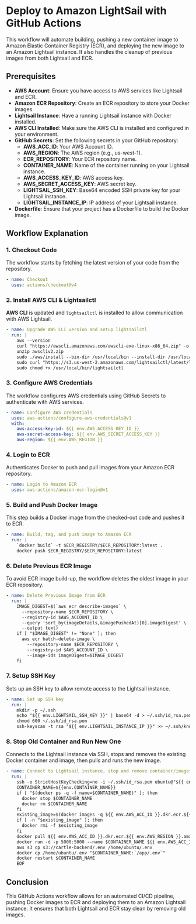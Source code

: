 # Deploy to Amazon LightSail with GitHub Actions

This workflow will automate building, pushing a new container image to Amazon Elastic Container Registry (ECR), and deploying the new image to an Amazon Lightsail instance. It also handles the cleanup of previous images from both Lightsail and ECR.

## Prerequisites

-	**AWS Account**: Ensure you have access to AWS services like Lightsail and ECR.
-	**Amazon ECR Repository**: Create an ECR repository to store your Docker images.
-	**Lightsail Instance**: Have a running Lightsail instance with Docker installed.
-	**AWS CLI Installed**: Make sure the AWS CLI is installed and configured in your environment.
-	**GitHub Secrets**: Set the following secrets in your GitHub repository:
    -	**AWS_ACC_ID**: Your AWS Account ID.
    -	**AWS_REGION**: The AWS region (e.g., us-west-1).
    -	**ECR_REPOSITORY**: Your ECR repository name.
    -	**CONTAINER_NAME**: Name of the container running on your Lightsail instance.
    -	**AWS_ACCESS_KEY_ID**: AWS access key.
    -	**AWS_SECRET_ACCESS_KEY**: AWS secret key.
    -	**LIGHTSAIL_SSH_KEY**: Base64 encoded SSH private key for your Lightsail instance.
    -	**LIGHTSAIL_INSTANCE_IP**: IP address of your Lightsail instance.
-	**Dockerfile**: Ensure that your project has a Dockerfile to build the Docker image.

## Workflow Explanation

### 1. Checkout Code

The workflow starts by fetching the latest version of your code from the repository.

```yaml
- name: Checkout
  uses: actions/checkout@v4
```

### 2. Install AWS CLI & Lightsailctl

**AWS CLI** is updated and `lightsailctl` is installed to allow communication with AWS Lightsail.

```yaml
- name: Upgrade AWS CLI version and setup lightsailctl
  run: |
    aws --version
    curl "https://awscli.amazonaws.com/awscli-exe-linux-x86_64.zip" -o "awscliv2.zip"
    unzip awscliv2.zip
    sudo ./aws/install --bin-dir /usr/local/bin --install-dir /usr/local/aws-cli --update
    sudo curl "https://s3.us-west-2.amazonaws.com/lightsailctl/latest/linux-amd64/lightsailctl" -o "/usr/local/bin/lightsailctl"
    sudo chmod +x /usr/local/bin/lightsailctl
```

### 3. Configure AWS Credentials

The workflow configures AWS credentials using GitHub Secrets to authenticate with AWS services.

```yaml
- name: Configure AWS credentials
  uses: aws-actions/configure-aws-credentials@v1
  with:
    aws-access-key-id: ${{ env.AWS_ACCESS_KEY_ID }}
    aws-secret-access-key: ${{ env.AWS_SECRET_ACCESS_KEY }}
    aws-region: ${{ env.AWS_REGION }}
```

### 4. Login to ECR

Authenticates Docker to push and pull images from your Amazon ECR repository.

```yaml
- name: Login to Amazon ECR
  uses: aws-actions/amazon-ecr-login@v1
```

### 5. Build and Push Docker Image

This step builds a Docker image from the checked-out code and pushes it to ECR.

```yaml
- name: Build, tag, and push image to Amazon ECR
  run: |
    `docker build` -t $ECR_REGISTRY/$ECR_REPOSITORY:latest .
    docker push $ECR_REGISTRY/$ECR_REPOSITORY:latest
```

### 6. Delete Previous ECR Image

To avoid ECR image build-up, the workflow deletes the oldest image in your ECR repository.

```yaml
- name: Delete Previous Image from ECR
  run: |
    IMAGE_DIGEST=$(`aws ecr describe-images` \
      --repository-name $ECR_REPOSITORY \
      --registry-id $AWS_ACCOUNT_ID \
      --query 'sort_by(imageDetails,&imagePushedAt)[0].imageDigest' \
      --output text)
    if [ "$IMAGE_DIGEST" != "None" ]; then
      aws ecr batch-delete-image \
        --repository-name $ECR_REPOSITORY \
        --registry-id $AWS_ACCOUNT_ID \
        --image-ids imageDigest=$IMAGE_DIGEST
    fi
```

### 7. Setup SSH Key

Sets up an SSH key to allow remote access to the Lightsail instance.

```yaml
- name: Set up SSH key
  run: |
    mkdir -p ~/.ssh
    echo "${{ env.LIGHTSAIL_SSH_KEY }}" | base64 -d > ~/.ssh/id_rsa.pem
    chmod 600 ~/.ssh/id_rsa.pem
    ssh-keyscan -t rsa "${{ env.LIGHTSAIL_INSTANCE_IP }}" >> ~/.ssh/known_hosts
```

### 8. Stop Old Container and Run New One

Connects to the Lightsail instance via SSH, stops and removes the existing Docker container and image, then pulls and runs the new image.

```yaml
- name: Connect to Lightsail instance, stop and remove container/images, pull latest image, and run new container
  run: |
    ssh -o StrictHostKeyChecking=no -i ~/.ssh/id_rsa.pem ubuntu@"${{ env.LIGHTSAIL_INSTANCE_IP }}" << 'EOF'
    CONTAINER_NAME=${{env.CONTAINER_NAME}}
    if [ "$(docker ps -q -f name=$CONTAINER_NAME)" ]; then
      docker stop $CONTAINER_NAME
      docker rm $CONTAINER_NAME
    fi
    existing_image=$(docker images -q ${{ env.AWS_ACC_ID }}.dkr.ecr.${{ env.AWS_REGION }}.amazonaws.com/${{env.ECR_REPOSITORY}})
    if [ -n "$existing_image" ]; then
      docker rmi -f $existing_image
    fi
    docker pull ${{ env.AWS_ACC_ID }}.dkr.ecr.${{ env.AWS_REGION }}.amazonaws.com/${{env.ECR_REPOSITORY}}:latest
    docker run -d -p 5000:5000 --name $CONTAINER_NAME ${{ env.AWS_ACC_ID }}.dkr.ecr.${{ env.AWS_REGION }}.amazonaws.com/${{env.ECR_REPOSITORY}}:latest
    aws s3 cp s3://cartle-backend/.env /home/ubuntu/.env
    docker cp /home/ubuntu/.env "$CONTAINER_NAME:`/app/.env`"
    docker restart $CONTAINER_NAME
    EOF
```

## Conclusion

This GitHub Actions workflow allows for an automated CI/CD pipeline, pushing Docker images to ECR and deploying them to an Amazon Lightsail instance. It ensures that both Lightsail and ECR stay clean by removing old images.